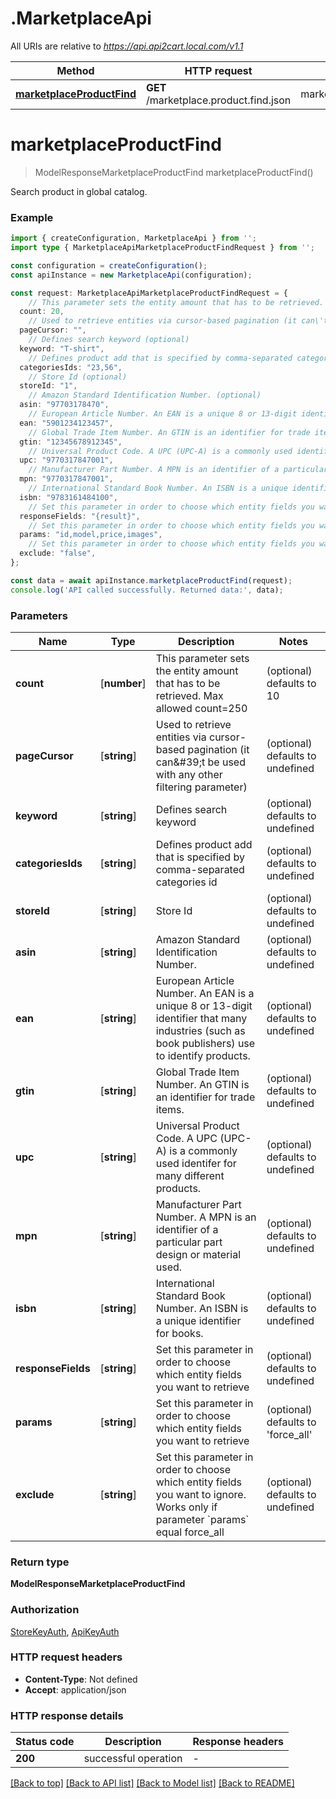 # .MarketplaceApi

All URIs are relative to *https://api.api2cart.local.com/v1.1*

Method | HTTP request | Description
------------- | ------------- | -------------
[**marketplaceProductFind**](MarketplaceApi.md#marketplaceProductFind) | **GET** /marketplace.product.find.json | marketplace.product.find


# **marketplaceProductFind**
> ModelResponseMarketplaceProductFind marketplaceProductFind()

Search product in global catalog.

### Example


```typescript
import { createConfiguration, MarketplaceApi } from '';
import type { MarketplaceApiMarketplaceProductFindRequest } from '';

const configuration = createConfiguration();
const apiInstance = new MarketplaceApi(configuration);

const request: MarketplaceApiMarketplaceProductFindRequest = {
    // This parameter sets the entity amount that has to be retrieved. Max allowed count=250 (optional)
  count: 20,
    // Used to retrieve entities via cursor-based pagination (it can\'t be used with any other filtering parameter) (optional)
  pageCursor: "",
    // Defines search keyword (optional)
  keyword: "T-shirt",
    // Defines product add that is specified by comma-separated categories id (optional)
  categoriesIds: "23,56",
    // Store Id (optional)
  storeId: "1",
    // Amazon Standard Identification Number. (optional)
  asin: "97703178470",
    // European Article Number. An EAN is a unique 8 or 13-digit identifier that many industries (such as book publishers) use to identify products. (optional)
  ean: "5901234123457",
    // Global Trade Item Number. An GTIN is an identifier for trade items. (optional)
  gtin: "12345678912345",
    // Universal Product Code. A UPC (UPC-A) is a commonly used identifer for many different products. (optional)
  upc: "9770317847001",
    // Manufacturer Part Number. A MPN is an identifier of a particular part design or material used. (optional)
  mpn: "9770317847001",
    // International Standard Book Number. An ISBN is a unique identifier for books. (optional)
  isbn: "9783161484100",
    // Set this parameter in order to choose which entity fields you want to retrieve (optional)
  responseFields: "{result}",
    // Set this parameter in order to choose which entity fields you want to retrieve (optional)
  params: "id,model,price,images",
    // Set this parameter in order to choose which entity fields you want to ignore. Works only if parameter `params` equal force_all (optional)
  exclude: "false",
};

const data = await apiInstance.marketplaceProductFind(request);
console.log('API called successfully. Returned data:', data);
```


### Parameters

Name | Type | Description  | Notes
------------- | ------------- | ------------- | -------------
 **count** | [**number**] | This parameter sets the entity amount that has to be retrieved. Max allowed count&#x3D;250 | (optional) defaults to 10
 **pageCursor** | [**string**] | Used to retrieve entities via cursor-based pagination (it can\&#39;t be used with any other filtering parameter) | (optional) defaults to undefined
 **keyword** | [**string**] | Defines search keyword | (optional) defaults to undefined
 **categoriesIds** | [**string**] | Defines product add that is specified by comma-separated categories id | (optional) defaults to undefined
 **storeId** | [**string**] | Store Id | (optional) defaults to undefined
 **asin** | [**string**] | Amazon Standard Identification Number. | (optional) defaults to undefined
 **ean** | [**string**] | European Article Number. An EAN is a unique 8 or 13-digit identifier that many industries (such as book publishers) use to identify products. | (optional) defaults to undefined
 **gtin** | [**string**] | Global Trade Item Number. An GTIN is an identifier for trade items. | (optional) defaults to undefined
 **upc** | [**string**] | Universal Product Code. A UPC (UPC-A) is a commonly used identifer for many different products. | (optional) defaults to undefined
 **mpn** | [**string**] | Manufacturer Part Number. A MPN is an identifier of a particular part design or material used. | (optional) defaults to undefined
 **isbn** | [**string**] | International Standard Book Number. An ISBN is a unique identifier for books. | (optional) defaults to undefined
 **responseFields** | [**string**] | Set this parameter in order to choose which entity fields you want to retrieve | (optional) defaults to undefined
 **params** | [**string**] | Set this parameter in order to choose which entity fields you want to retrieve | (optional) defaults to 'force_all'
 **exclude** | [**string**] | Set this parameter in order to choose which entity fields you want to ignore. Works only if parameter &#x60;params&#x60; equal force_all | (optional) defaults to undefined


### Return type

**ModelResponseMarketplaceProductFind**

### Authorization

[StoreKeyAuth](README.md#StoreKeyAuth), [ApiKeyAuth](README.md#ApiKeyAuth)

### HTTP request headers

 - **Content-Type**: Not defined
 - **Accept**: application/json


### HTTP response details
| Status code | Description | Response headers |
|-------------|-------------|------------------|
**200** | successful operation |  -  |

[[Back to top]](#) [[Back to API list]](README.md#documentation-for-api-endpoints) [[Back to Model list]](README.md#documentation-for-models) [[Back to README]](README.md)



